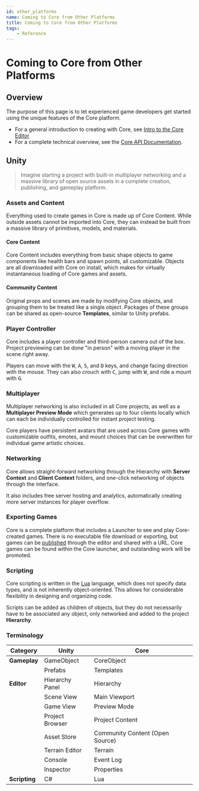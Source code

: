 ```yaml
---
id: other_platforms
name: Coming to Core from Other Platforms
title: Coming to Core from Other Platforms
tags:
    - Reference
---
```


# Coming to Core from Other Platforms

## Overview

The purpose of this page is to let experienced game developers get started using the unique features of the Core platform.

- For a general introduction to creating with Core, see [Intro to the Core Editor](editor_intro.md)
- For a complete technical overview, see the [Core API Documentation](core_api.md).

## Unity

> Imagine starting a project with built-in multiplayer networking and a massive library of open source assets in a complete creation, publishing, and gameplay platform.

### Assets and Content

Everything used to create games in Core is made up of Core Content. While outside assets cannot be imported into Core, they can instead be built from a massive library of primitives, models, and materials.

#### Core Content

Core Content includes everything from basic shape objects to game components like health bars and spawn points, all customizable. Objects are all downloaded with Core on install, which makes for virtually instantaneous loading of Core games and assets.

#### Community Content

Original props and scenes are made by modifying Core objects, and grouping them to be treated like a single object. Packages of these groups can be shared as open-source **Templates**, similar to Unity prefabs.

### Player Controller

Core includes a player controller and third-person camera out of the box. Project previewing can be done "in person" with a moving player in the scene right away.

Players can move with the <kbd>W</kbd>, <kbd>A</kbd>, <kbd>S</kbd>, and <kbd>D</kbd> keys, and change facing direction with the mouse. They can also crouch with <kbd>C</kbd>, jump with <kbd>W</kbd>, and ride a mount with <kbd>G</kbd>.

### Multiplayer

Multiplayer networking is also included in all Core projects, as well as a **Multiplayer Preview Mode** which generates up to four clients locally which can each be individually controlled for instant project testing.

Core players have persistent avatars that are used across Core games with customizable outfits, emotes, and mount choices that can be overwritten for individual game artistic choices.

### Networking

Core allows straight-forward networking through the Hierarchy with **Server Context** and **Client Context** folders, and one-click networking of objects through the interface.

It also includes free server hosting and analytics, automatically creating more server instances for player overflow.

### Exporting Games

Core is a complete platform that includes a Launcher to see and play Core-created games. There is no executable file download or exporting, but games can be [published](publishing.md) through the editor and shared with a URL. Core games can be found within the Core launcher, and outstanding work will be promoted.

### Scripting

Core scripting is written in the [Lua](lua_reference.md) language, which does not specify data types, and is not inherently object-oriented. This allows for considerable flexibility in designing and organizing code.

Scripts can be added as children of objects, but they do not necessarily have to be associated any object, only networked and added to the project **Hierarchy**.

### Terminology

| **Category**  | **Unity**       | **Core**           |
| ------------- | --------------- | ------------------ |
| **Gameplay**  | GameObject      | CoreObject         |
|               | Prefabs         | Templates          |
| **Editor**    | Hierarchy Panel | Hierarchy          |
|               | Scene View      | Main Viewport      |
|               | Game View       | Preview Mode       |
|               | Project Browser | Project Content    |
|               | Asset Store     | Community Content (Open Source)|
|               | Terrain Editor  | Terrain            |
|               | Console         | Event Log          |
|               | Inspector       | Properties         |
| **Scripting** | C#              | Lua                |

<!-- ## World of Warcraft

Ref: <https://www.townlong-yak.com/framexml/live/>

Instead of 5.1 as in WoW, Core uses Lua 5.3.4. There have not been that many changes in the language itself but do note that many of the additions Blizzard made will be missing here.

* Trigonometry functions: As with Blizzard's versions, Core's work with degrees. Lua's standard math library works with radians.
* Events:
  The most obvious change when coming from WoW, is the event system in Core. Instead of hooking your events up to your frames, you register functions onto the events of objects.

As an example:

```lua
groupFrame:RegisterEvent("GROUP_ROSTER_UPDATE")
groupFrame:RegisterEvent("PLAYER_ENTERING_WORLD")
groupFrame:SetScript("OnEvent", function(self, event)
  GroupRosterUpdate()
end)
```

Would look something like this in Core:

```lua
groupFrame.GROUP_ROSTER_UPDATE:Connect(GroupRosterUpdate)
groupFrame.PLAYER_ENTERING_WORLD:Connect(GroupRosterUpdate)
```

Every object has a specific set of events available, but there are also custom events that you can fire via `Broadcast()` and register on the `Event` namespace:

```lua
function Foo( arg_1, arg_2)
 -- do something
end

Events.Connect(“MyEvent”, Foo)
```

more details over in the [API Docs](core_api.md).

* The often (miss)used `OnUpdate` event equivalent is the global `Tick()` function. It is totally fine to overwrite it with your own.
* Instead of frames, you will mostly work with objects in Core. Those can be destroyed completely instead of just be hidden like frames in WoW.
* Core does have `print` but it prints to the Event Log instead of the chat frame. There is no `dump` for tables.
* Core does not include the `bitlib` library.

## Garry's Mod

Ref: <http://wiki.garrysmod.com/page/Beginner_Tutorial_Intro>

## Factorio

Ref: <https://www.factorio.com/modding>

## Roblox

Ref: <https://developer.roblox.com/api-reference>

## Dota2

Ref: <https://developer.valvesoftware.com/wiki/Dota_2_Workshop_Tools>

## Starbound

Ref: <https://starbounder.org/Modding:Lua> -->
